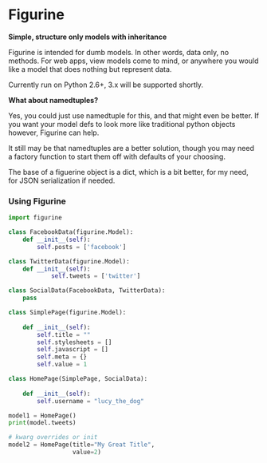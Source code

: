 # Figurine

**Simple, structure only models with inheritance**

Figurine is intended for dumb models. In other words, data only, no methods.
For web apps, view models come to mind, or anywhere you would like a model that
does nothing but represent data.

Currently run on Python 2.6+, 3.x will be supported shortly.

**What about namedtuples?**

Yes, you could just use namedtuple for this, and that might even be better.
If you want your model defs to look more like traditional python objects however,
Figurine can help.

It still may be that namedtuples are a better solution, though you may 
need a factory function to start them off with defaults of your choosing.

The base of a figuerine object is a dict, which is a bit better, for my need, for 
JSON serialization if needed.


### Using Figurine

```python
import figurine

class FacebookData(figurine.Model):
    def __init__(self):
        self.posts = ['facebook']

class TwitterData(figurine.Model):
    def __init__(self):
            self.tweets = ['twitter']

class SocialData(FacebookData, TwitterData):
    pass

class SimplePage(figurine.Model):
    
    def __init__(self):
        self.title = ""
        self.stylesheets = []
        self.javascript = []
        self.meta = {}
        self.value = 1

class HomePage(SimplePage, SocialData):
    
    def __init__(self):
        self.username = "lucy_the_dog"

model1 = HomePage()
print(model.tweets)

# kwarg overrides or init
model2 = HomePage(title="My Great Title",
                  value=2)

```